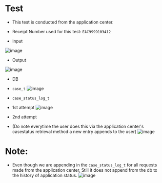 # Test
* This test is conducted from the application center.
* Receipt Number used for this test: `EAC9999103412`

* Input

![image](https://github.com/user-attachments/assets/f0298069-986c-45e6-af2e-b01425981055)

* Output

![image](https://github.com/user-attachments/assets/0129efea-fe72-4e4f-bb90-739a6992d86a)


* DB
* `case_t`
![image](https://github.com/user-attachments/assets/fbf6ff6b-2f6b-4c06-9d87-415630108747)

* `case_status_log_t`
* 1st attempt
![image](https://github.com/user-attachments/assets/cca5f234-aab2-46d0-9a28-4372877c1d90)

* 2nd attempt
* (Do note everytime the user does this via the application center's casestatus retrieval method a new entry appends to the user)
![image](https://github.com/user-attachments/assets/891ae66a-0dc9-4ba8-8669-ed3bed2efc8a)


# Note:
* Even though we are appending in the `case_status_log_t` for all requests made from the application center, Still it does not append from the db to the history of application status.
![image](https://github.com/user-attachments/assets/1aafa89b-7597-4a7d-9097-3ee316399777)
